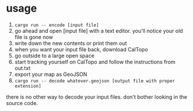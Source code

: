 # usage
1. `cargo run -- encode [input file]`
2. go ahead and open [input file] with a text editor. you'll notice your old file is gone now
3. write down the new contents or print them out
4. when you want your input file back, download CalTopo
5. go outside to a large open space
6. start tracking yourself on CalTopo and follow the instructions from out.txt
7. export your map as GeoJSON
8. `cargo run -- decode whatever.geojson [output file with proper extension]`

there is no other way to decode your input files. don't bother looking in the source code.
